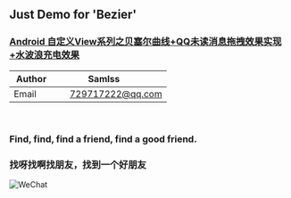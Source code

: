 ## Just Demo for 'Bezier'

### [Android 自定义View系列之贝塞尔曲线+QQ未读消息拖拽效果实现+水波浪充电效果](https://blog.csdn.net/samlss/article/details/80840199)


| Author        | Samlss           |
| ------------- |:-------------:|
| Email      | 729717222@qq.com |

<br>


### Find, find, find a friend, find a good friend.
### 找呀找啊找朋友，找到一个好朋友

![WeChat](https://github.com/samlss/FunnyLoadingViews/blob/master/wechat.jpg)
